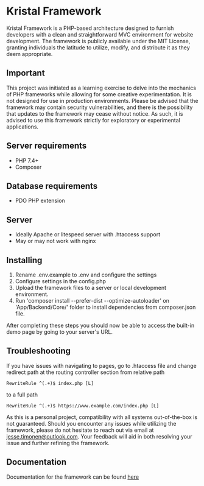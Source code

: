 # Kristal Framework

Kristal Framework is a PHP-based architecture designed to furnish developers with a clean and straightforward MVC environment for website development.
The framework is publicly available under the MIT License, granting individuals the latitude to utilize, modify, and distribute it as they deem appropriate.



## Important

This project was initiated as a learning exercise to delve into the mechanics of PHP frameworks while allowing for some creative experimentation.
It is not designed for use in production environments. Please be advised that the framework may contain security vulnerabilities, and there is the possibility that updates to the framework may cease without notice.
As such, it is advised to use this framework strictly for exploratory or experimental applications.



## Server requirements

* PHP 7.4+
* Composer



## Database requirements

* PDO PHP extension



## Server

* Ideally Apache or litespeed server with .htaccess support
* May or may not work with nginx



## Installing

1. Rename .env.example to .env and configure the settings
2. Configure settings in the config.php
3. Upload the framework files to a server or local development environment.
4. Run 'composer install --prefer-dist --optimize-autoloader' on 'App/Backend/Core/' folder to install dependencies from composer.json file.

After completing these steps you should now be able to access the built-in demo page by going to your server's URL.



## Troubleshooting

If you have issues with navigating to pages, go to .htaccess file and change redirect path at the routing controller section from relative path

    RewriteRule ^(.+)$ index.php [L]
    
to a full path

    RewriteRule ^(.+)$ https://www.example.com/index.php [L]

As this is a personal project, compatibility with all systems out-of-the-box is not guaranteed.
Should you encounter any issues while utilizing the framework,
please do not hesitate to reach out via email at jesse.timonen@outlook.com.
Your feedback will aid in both resolving your issue and further refining the framework.



## Documentation

Documentation for the framework can be found [here](https://www.jessetimonen.fi/kristal/documentation)